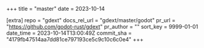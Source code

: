 +++
title = "master"
date = 2023-10-14

[extra]
repo = "gdext"
docs_rel_url = "gdext/master/godot"
pr_url = "https://github.com/godot-rust/gdext"
pr_author = ""
sort_key = 9999-01-01
date_time = 2023-10-14T13:00:49Z
commit_sha = "4179fb47514aa7dd81ce797193ce5c9c10c6c0e4"
+++


